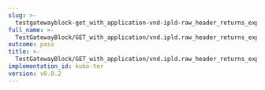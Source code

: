 ```yaml
---
slug: >-
  testgatewayblock-get_with_application-vnd-ipld-raw_header_returns_expected_response_headers-header_content-disposition
full_name: >-
  TestGatewayBlock/GET_with_application/vnd.ipld.raw_header_returns_expected_response_headers/Header_Content-Disposition
outcome: pass
title: >-
  TestGatewayBlock/GET_with_application/vnd.ipld.raw_header_returns_expected_response_headers/Header_Content-Disposition
implementation_id: kubo-ter
version: v0.0.2
---
```


